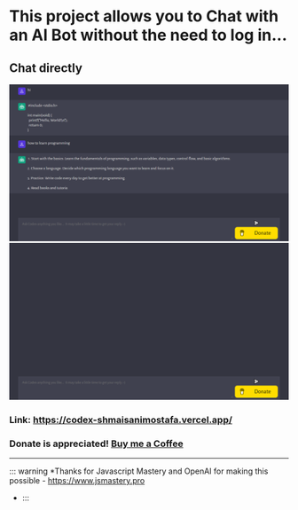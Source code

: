 # This project allows you to Chat with an AI Bot without the need to log in...

## Chat directly

![Open AI CodeGPT](./2.png)
![Open AI CodeGPT](./1.png)

### Link: https://codex-shmaisanimostafa.vercel.app/

### Donate is appreciated! [Buy me a Coffee](https://www.buymeacoffee.com/shmaisanimstf)

---

::: warning
\*Thanks for Javascript Mastery and OpenAI for making this possible - https://www.jsmastery.pro

- :::

